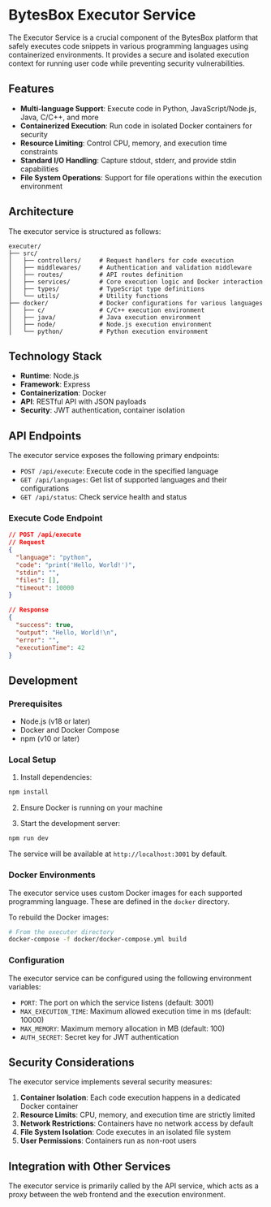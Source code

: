 # BytesBox Executor Service

The Executor Service is a crucial component of the BytesBox platform that safely executes code snippets in various programming languages using containerized environments. It provides a secure and isolated execution context for running user code while preventing security vulnerabilities.

## Features

- **Multi-language Support**: Execute code in Python, JavaScript/Node.js, Java, C/C++, and more
- **Containerized Execution**: Run code in isolated Docker containers for security
- **Resource Limiting**: Control CPU, memory, and execution time constraints
- **Standard I/O Handling**: Capture stdout, stderr, and provide stdin capabilities
- **File System Operations**: Support for file operations within the execution environment

## Architecture

The executor service is structured as follows:

```
executer/
├── src/
│   ├── controllers/     # Request handlers for code execution
│   ├── middlewares/     # Authentication and validation middleware
│   ├── routes/          # API routes definition
│   ├── services/        # Core execution logic and Docker interaction
│   ├── types/           # TypeScript type definitions
│   └── utils/           # Utility functions
├── docker/              # Docker configurations for various languages
│   ├── c/               # C/C++ execution environment
│   ├── java/            # Java execution environment
│   ├── node/            # Node.js execution environment
│   └── python/          # Python execution environment
```

## Technology Stack

- **Runtime**: Node.js
- **Framework**: Express
- **Containerization**: Docker
- **API**: RESTful API with JSON payloads
- **Security**: JWT authentication, container isolation

## API Endpoints

The executor service exposes the following primary endpoints:

- `POST /api/execute`: Execute code in the specified language
- `GET /api/languages`: Get list of supported languages and their configurations
- `GET /api/status`: Check service health and status

### Execute Code Endpoint

```json
// POST /api/execute
// Request
{
  "language": "python",
  "code": "print('Hello, World!')",
  "stdin": "",
  "files": [],
  "timeout": 10000
}

// Response
{
  "success": true,
  "output": "Hello, World!\n",
  "error": "",
  "executionTime": 42
}
```

## Development

### Prerequisites

- Node.js (v18 or later)
- Docker and Docker Compose
- npm (v10 or later)

### Local Setup

1. Install dependencies:

```bash
npm install
```

2. Ensure Docker is running on your machine

3. Start the development server:

```bash
npm run dev
```

The service will be available at `http://localhost:3001` by default.

### Docker Environments

The executor service uses custom Docker images for each supported programming language. These are defined in the `docker` directory.

To rebuild the Docker images:

```bash
# From the executer directory
docker-compose -f docker/docker-compose.yml build
```

### Configuration

The executor service can be configured using the following environment variables:

- `PORT`: The port on which the service listens (default: 3001)
- `MAX_EXECUTION_TIME`: Maximum allowed execution time in ms (default: 10000)
- `MAX_MEMORY`: Maximum memory allocation in MB (default: 100)
- `AUTH_SECRET`: Secret key for JWT authentication

## Security Considerations

The executor service implements several security measures:

1. **Container Isolation**: Each code execution happens in a dedicated Docker container
2. **Resource Limits**: CPU, memory, and execution time are strictly limited
3. **Network Restrictions**: Containers have no network access by default
4. **File System Isolation**: Code executes in an isolated file system
5. **User Permissions**: Containers run as non-root users

## Integration with Other Services

The executor service is primarily called by the API service, which acts as a proxy between the web frontend and the execution environment.